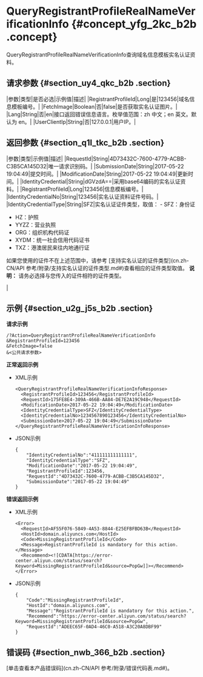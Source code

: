 # QueryRegistrantProfileRealNameVerificationInfo {#concept_yfg_2kc_b2b .concept}

QueryRegistrantProfileRealNameVerificationInfo查询域名信息模板实名认证资料。

## 请求参数 {#section_uy4_qkc_b2b .section}

|参数|类型|是否必选|示例值|描述|
|RegistrantProfileId|Long|是|123456|域名信息模板编号。|
|FetchImage|Boolean|否|false|是否获取实名认证图片。|
|Lang|String|否|en|接口返回错误信息语言。枚举值范围：zh 中文；en 英文。默认为 en。|
|UserClientIp|String|否|127.0.0.1|用户IP。|

## 返回参数 {#section_q1l_tkc_b2b .section}

|参数|类型|示例值|描述|
|RequestId|String|4D73432C-7600-4779-ACBB-C3B5CA145D32|唯一请求识别码。|
|SubmissionDate|String|2017-05-22 19:04:49|提交时间。|
|ModificationDate|String|2017-05-22 19:04:49|更新时间。|
|IdentityCredential|String|dGVzdA==|采用base64编码的实名认证资料。|
|RegistrantProfileId|Long|123456|信息模板编号。|
|IdentityCredentialNo|String|123456|实名认证资料证件号码。|
|IdentityCredentialType|String|SFZ|实名认证证件类型，取值： -   SFZ：身份证
-   HZ：护照
-   YYZZ：营业执照
-   ORG：组织机构代码证
-   XYDM：统一社会信用代码证书
-   TXZ：港澳居民来往内地通行证

 如果您使用的证件不在上述范围中，请参考 [支持实名认证的证件类型](cn.zh-CN/API 参考/附录/支持实名认证的证件类型.md#)查看相应的证件类型取值。 **说明：** 请务必选择与您传入的证件相符的证件类型。

 |

## 示例 {#section_u2g_j5s_b2b .section}

**请求示例**

``` {#codeblock_jvv_aft_rio}
/?Action=QueryRegistrantProfileRealNameVerificationInfo
&RegistrantProfileId=123456
&FetchImage=false
&<公共请求参数>
```

**正常返回示例**

-   XML示例

    ``` {#codeblock_oyh_6si_pzm}
    <QueryRegistrantProfileRealNameVerificationInfoResponse>
      <RegistrantProfileId>123456</RegistrantProfileId>
      <RequestId>175FE8E4-309A-466B-AA84-DE7E2A19C948</RequestId>
      <ModificationDate>2017-05-22 19:04:49</ModificationDate>
      <IdentityCredentialType>SFZ</IdentityCredentialType>
      <IdentityCredentialNo>1234567890123456</IdentityCredentialNo>
      <SubmissionDate>2017-05-22 19:04:49</SubmissionDate>
    </QueryRegistrantProfileRealNameVerificationInfoResponse>
    ```

-   JSON示例

    ``` {#codeblock_gvx_nry_hcd}
    {
        "IdentityCredentialNo":"411111111111111",
        "IdentityCredentialType":"SFZ",
        "ModificationDate":"2017-05-22 19:04:49",
        "RegistrantProfileId":123456,
        "RequestId":"4D73432C-7600-4779-ACBB-C3B5CA145D32",
        "SubmissionDate":"2017-05-22 19:04:49"
    }
    ```


**错误返回示例**

-   XML示例

    ``` {#codeblock_3la_2xn_mgj}
    <Error>
      <RequestId>AF55F076-5849-4A53-8844-E25EFBFBD63B</RequestId>
      <HostId>domain.aliyuncs.com</HostId>
      <Code>MissingRegistrantProfileId</Code>
      <Message>RegistrantProfileId is mandatory for this action.</Message>
      <Recommend><![CDATA[https://error-center.aliyun.com/status/search?Keyword=MissingRegistrantProfileId&source=PopGw]]></Recommend>
    </Error>
    ```

-   JSON示例

    ``` {#codeblock_h01_hhi_p9i}
    {
        "Code":"MissingRegistrantProfileId",
        "HostId":"domain.aliyuncs.com",
        "Message":"RegistrantProfileId is mandatory for this action.",
        "Recommend":"https://error-center.aliyun.com/status/search?Keyword=MissingRegistrantProfileId&source=PopGw",
        "RequestId":"ADEEC65F-0AD4-46C0-A518-A3C20A8DBF99"
    }
    ```


## 错误码 {#section_nwb_366_b2b .section}

[单击查看本产品错误码](cn.zh-CN/API 参考/附录/错误代码表.md#)。


